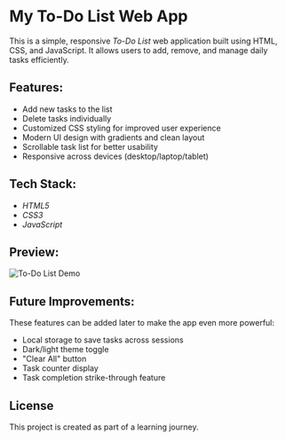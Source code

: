
#  My To-Do List Web App

This is a simple, responsive *To-Do List* web application built using HTML, CSS, and JavaScript. It allows users to add, remove, and manage daily tasks efficiently. 



##  Features:

-  Add new tasks to the list
-  Delete tasks individually
-  Customized CSS styling for improved user experience
-  Modern UI design with gradients and clean layout
-  Scrollable task list for better usability
-  Responsive across devices (desktop/laptop/tablet)



##  Tech Stack:

- *HTML5*
- *CSS3*
- *JavaScript*



## Preview:

![To-Do List Demo ](https://github.com/user-attachments/assets/0fb0a43f-c9ed-4aed-b012-b271a2c12527)




## Future Improvements:

These features can be added later to make the app even more powerful:
- Local storage to save tasks across sessions
- Dark/light theme toggle
- "Clear All" button
- Task counter display
- Task completion strike-through feature





##  License

This project is created as part of a learning journey.

